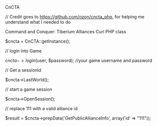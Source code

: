 CnCTA

// Credit goes to https://github.com/ozon/cncta_php, for helping me understand what I needed to do

Command and Conquer: Tiberium Alliances Curl PHP class

$cncta = CnCTA::getInstance();

// login into Game

$cncta->login($user, $password); //your game username and password

// Get a sessionId

$cncta->LastWorld();

// start a game session

$cncta->OpenSession();


// replace 111 with a valid alliance id

$result = $cncta->prepData('GetPublicAllianceInfo', array('id' => "111"));
